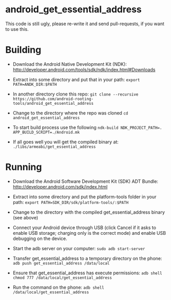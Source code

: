 android_get_essential_address
======================

This code is still ugly, please re-write it and send pull-requests, if you want to use this.


Building
========

* Download the Android Native Development Kit (NDK): http://developer.android.com/tools/sdk/ndk/index.html#Downloads

* Extract into some directory and put that in your path: 
	`export PATH=ANDK_DIR:$PATH`

* In another directory clone this repo: 
	`git clone --recursive https://github.com/android-rooting-tools/android_get_essential_address`

* Change to the directory where the repo was cloned
	`cd android_get_essential_address`

* To start build process use the following
	`ndk-build NDK_PROJECT_PATH=. APP_BUILD_SCRIPT=./Android.mk`

* If all goes well you will get the compiled binary at:
	`./libs/armeabi/get_essential_address`


Running
=======

* Download the Android Software Development Kit (SDK) ADT Bundle: http://developer.android.com/sdk/index.html

* Extract into some directory and put the platform-tools folder in your path:
	`export PATH=SDK_DIR/sdk/platform-tools/:$PATH`

* Change to the directory with the compiled get_essential_address binary (see above)

* Connect your Android device through USB (click Cancel if it asks to enable USB storage; charging only is the correct mode) and enable USB debugging on the device.

* Start the adb server on your computer:
	`sudo adb start-server`

* Transfer get_essential_address to a temporary directory on the phone:
	`adb push get_essential_address /data/local`

* Ensure that get_essential_address has execute permissions:
	`adb shell chmod 777 /data/local/get_essential_address`

* Run the command on the phone:
	`adb shell /data/local/get_essential_address`
